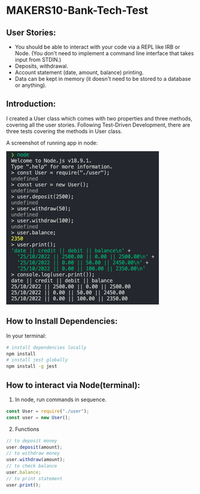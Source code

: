 # MAKERS10-Bank-Tech-Test
## User Stories:
- You should be able to interact with your code via a REPL like IRB or Node. (You don't need to implement a command line interface that takes input from STDIN.)
- Deposits, withdrawal.
- Account statement (date, amount, balance) printing.
- Data can be kept in memory (it doesn't need to be stored to a database or anything).
## Introduction:
I created a User class which comes with two properties and three methods, covering all the user stories. Following Test-Driven Development, there are three tests covering the methods in User class.

A screenshot of running app in node:

![screenshot](./img/screenshot.png)
## How to Install Dependencies:
In your terminal:
```bash
# install dependencies locally
npm install
# install jest globally
npm install -g jest
```
## How to interact via Node(terminal):
1. In node, run commands in sequence.
``` Javascript
const User = require("./user");
const user = new User();
```
2. Functions
``` Javascript
// to deposit money
user.deposit(amount);
// to withdraw money
user.withdraw(amount);
// to check balance
user.balance;
// to print statement
user.print();
```



